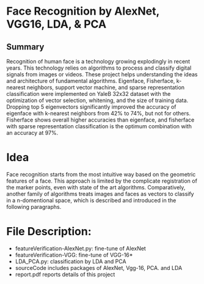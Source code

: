 # Face Recognition by AlexNet, VGG16, LDA, & PCA

## Summary
Recognition of human face is a technology growing explodingly in recent
years. This technology relies on algorithms to process and classify
digital signals from images or videos. These project helps understanding
the ideas and architecture of fundamental algorithms. Eigenface,
Fisherface, k-nearest neighbors, support vector machine, and sparse
representation classification were implemented on YaleB 32x32 dataset
with the optimization of vector selection, whitening, and the size of
training data. Dropping top 5 eigenvectors significantly improved the
accuracy of eigenface with k-nearest neighbors from 42% to 74%, but not
for others. Fisherface shows overall higher accuracies than eigenface,
and fisherface with sparse representation classification is the optimum
combination with an accuracy at 97%.

# Idea
Face recognition starts from the most intuitive way based on the
geometric features of a face. This approach is limited by the complicate
registration of the marker points, even with state of the art
algorithms. Comparatively, another family of algorithms treats images
and faces as vectors to classify in a n-domentional space, which is
described and introduced in the following paragraphs.

# File Description:
* featureVerification-AlexNet.py:    fine-tune of AlexNet
* featureVerification-VGG:           fine-tune of VGG-16*
* LDA_PCA.py:                        classification by LDA and PCA
* sourceCode includes packages of AlexNet, Vgg-16, PCA. and LDA
* report.pdf reports details of this project